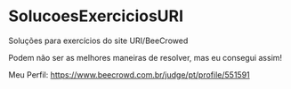 # SolucoesExerciciosURI
 Soluções para exercícios do site URI/BeeCrowed
 
 Podem não ser as melhores maneiras de resolver, mas eu consegui assim!
 
 Meu Perfil: https://www.beecrowd.com.br/judge/pt/profile/551591

